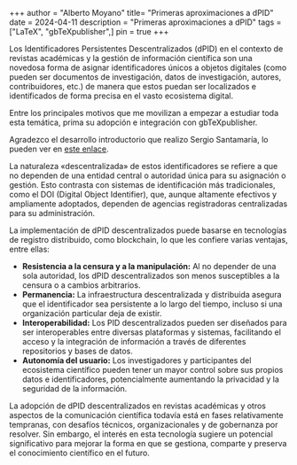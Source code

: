 +++
author = "Alberto Moyano"
title= "Primeras aproximaciones a dPID"
date = 2024-04-11
description = "Primeras aproximaciones a dPID"
tags = ["LaTeX", "gbTeXpublisher",]
pin = true
+++

Los Identificadores Persistentes Descentralizados (dPID) en el contexto de revistas académicas y la gestión de información científica son una novedosa forma de asignar identificadores únicos a objetos digitales (como pueden ser documentos de investigación, datos de investigación, autores, contribuidores, etc.) de manera que estos puedan ser localizados e identificados de forma precisa en el vasto ecosistema digital.

<!--more-->

Entre los principales motivos que me movilizan a empezar a estudiar toda esta temática, prima su adopción e integración con gbTeXpublisher.

Agradezco el desarrollo introductorio que realizo Sergio Santamaría, lo pueden ver en [este enlace](![](https://albertomoyano.github.io/blog-gbtexpublisher/images/dPID_PUBICIENT_2024_2.pdf)).

La naturaleza «descentralizada» de estos identificadores se refiere a que no dependen de una entidad central o autoridad única para su asignación o gestión. Esto contrasta con sistemas de identificación más tradicionales, como el DOI (Digital Object Identifier), que, aunque altamente efectivos y ampliamente adoptados, dependen de agencias registradoras centralizadas para su administración.

La implementación de dPID descentralizados puede basarse en tecnologías de registro distribuido, como blockchain, lo que les confiere varias ventajas, entre ellas:

- **Resistencia a la censura y a la manipulación:** Al no depender de una sola autoridad, los dPID descentralizados son menos susceptibles a la censura o a cambios arbitrarios.
- **Permanencia:** La infraestructura descentralizada y distribuida asegura que el identificador sea persistente a lo largo del tiempo, incluso si una organización particular deja de existir.
- **Interoperabilidad:** Los PID descentralizados pueden ser diseñados para ser interoperables entre diversas plataformas y sistemas, facilitando el acceso y la integración de información a través de diferentes repositorios y bases de datos.
- **Autonomía del usuario:** Los investigadores y participantes del ecosistema científico pueden tener un mayor control sobre sus propios datos e identificadores, potencialmente aumentando la privacidad y la seguridad de la información.

La adopción de dPID descentralizados en revistas académicas y otros aspectos de la comunicación científica todavía está en fases relativamente tempranas, con desafíos técnicos, organizacionales y de gobernanza por resolver. Sin embargo, el interés en esta tecnología sugiere un potencial significativo para mejorar la forma en que se gestiona, comparte y preserva el conocimiento científico en el futuro.


